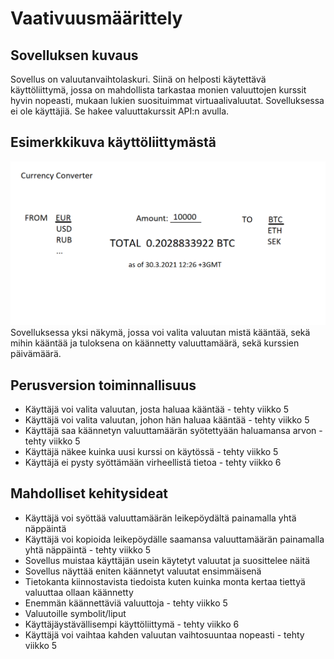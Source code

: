 # Vaativuusmäärittely

## Sovelluksen kuvaus
Sovellus on valuutanvaihtolaskuri. Siinä on helposti käytettävä käyttöliittymä, jossa on mahdollista tarkastaa monien valuuttojen kurssit hyvin nopeasti, mukaan lukien suosituimmat virtuaalivaluutat. Sovelluksessa ei ole käyttäjiä. Se hakee valuuttakurssit API:n avulla.

## Esimerkkikuva käyttöliittymästä
![CurrencyConverter](images/currencyconverter.png)
Sovelluksessa yksi näkymä, jossa voi valita valuutan mistä kääntää, sekä mihin kääntää ja tuloksena on käännetty valuuttamäärä, sekä kurssien päivämäärä.

## Perusversion toiminnallisuus
* Käyttäjä voi valita valuutan, josta haluaa kääntää - tehty viikko 5
* Käyttäjä voi valita valuutan, johon hän haluaa kääntää - tehty viikko 5
* Käyttäjä saa käännetyn valuuttamäärän syötettyään haluamansa arvon - tehty viikko 5
* Käyttäjä näkee kuinka uusi kurssi on käytössä - tehty viikko 5
* Käyttäjä ei pysty syöttämään virheellistä tietoa - tehty viikko 6

## Mahdolliset kehitysideat
* Käyttäjä voi syöttää valuuttamäärän leikepöydältä painamalla yhtä näppäintä
* Käyttäjä voi kopioida leikepöydälle saamansa valuuttamäärän painamalla yhtä näppäintä - tehty viikko 5
* Sovellus muistaa käyttäjän usein käytetyt valuutat ja suosittelee näitä
* Sovellus näyttää eniten käännetyt valuutat ensimmäisenä
* Tietokanta kiinnostavista tiedoista kuten kuinka monta kertaa tiettyä valuuttaa ollaan käännetty
* Enemmän käännettäviä valuuttoja - tehty viikko 5
* Valuutoille symbolit/liput
* Käyttäjäystävällisempi käyttöliittymä - tehty viikko 6
* Käyttäjä voi vaihtaa kahden valuutan vaihtosuuntaa nopeasti - tehty viikko 5
